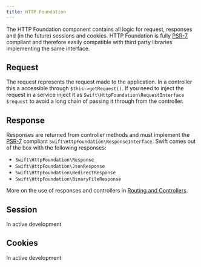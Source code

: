 ```yaml
---
title: HTTP Foundation
---
```


The HTTP Foundation component contains all logic for request, responses and (in the future) sessions and cookies. HTTP Foundation is fully [PSR-7](https://www.php-fig.org/psr/psr-7/) compliant and therefore easily compatible with third party libraries implementing the same interface.

## Request
The request represents the request made to the application. In a controller this a accessible through `$this->getRequest()`. If you need to inject the request in a service inject it as `Swift\HttpFoundation\RequestInterface $request` to avoid a long chain of passing it through from the controller.

## Response
Responses are returned from controller methods and must implement the [PSR-7](https://www.php-fig.org/psr/psr-7/) compliant `Swift\HttpFoundation\ResponseInterface`. Swift comes out of the box with the following responses:
- ``Swift\HttpFoundation\Response``
- ``Swift\HttpFoundation\JsonResponse``
- ``Swift\HttpFoundation\RedirectResponse``
- ``Swift\HttpFoundation\BinaryFileResponse``

More on the use of responses and controllers in [Routing and Controllers](/swift-docs/docs/routing-and-controllers#responses).

## Session
In active development

## Cookies
In active development
